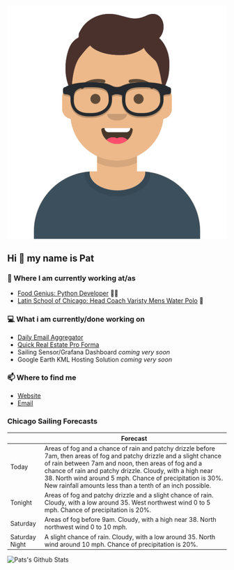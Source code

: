 [![Social banner for p-j-falconer](https://raw.githubusercontent.com/P-J-FALCONER/P-J-FALCONER/master/assets/avataaars.svg)](https://patfalconer.com/)
## Hi :wave: my name is Pat

### 💼 Where I am currently working at/as
- [Food Genius: Python Developer](https://getfoodgenius.com/) 🍔🐍
- [Latin School of Chicago: Head Coach Varisty Mens Water Polo](https://www.latinschool.org/) 🤽


### 💻 What i am currently/done working on
 - [Daily Email Aggregator](https://github.com/P-J-FALCONER/dott_daily_mail)
 - [Quick Real Estate Pro Forma](https://github.com/P-J-FALCONER/henry)
 - Sailing Sensor/Grafana Dashboard *coming very soon*
 - Google Earth KML Hosting Solution *coming very soon*

### 📫 Where to find me
 - [Website](https://patfalconer.com/)
 - [Email](mailto:patrick.j.falconer@gmail.com)


### Chicago Sailing Forecasts
|   | Forecast  |
|---|---|
| Today | Areas of fog and a chance of rain and patchy drizzle before 7am, then areas of fog and patchy drizzle and a slight chance of rain between 7am and noon, then areas of fog and a chance of rain and patchy drizzle. Cloudy, with a high near 38. North wind around 5 mph. Chance of precipitation is 30%. New rainfall amounts less than a tenth of an inch possible. |
| Tonight | Areas of fog and patchy drizzle and a slight chance of rain. Cloudy, with a low around 35. West northwest wind 0 to 5 mph. Chance of precipitation is 20%. |
| Saturday | Areas of fog before 9am. Cloudy, with a high near 38. North northwest wind 0 to 10 mph. |
| Saturday Night | A slight chance of rain. Cloudy, with a low around 35. North wind around 10 mph. Chance of precipitation is 20%. |

![Pats's Github Stats](https://github-readme-stats.vercel.app/api?username=p-j-falconer&show_icons=true&theme=radical)
